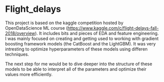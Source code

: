 # Flight_delays

This project is based on the kaggle competition hosted by OpenDataScience ML course (https://www.kaggle.com/c/flight-delays-fall-2018/overview). It includes bits and pieces of EDA and feature engineering. I was mainly focused on creating and getting used to working with gradient boosting framework models (the CatBoost and the LightGBM). It was very intresting to optimize hyperparameters of these models using differen techniques. 

The next step for me would be to dive deeper into the structure of these models to be able to interpret all of the parameters and optimize their values more efficiently.
